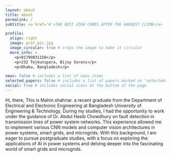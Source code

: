 ```yaml
---
layout: about
title: about
permalink: /
subtitle: <a href='#'>THE BEST VIEW COMES AFTER THE HARDEST CLIMB</a>

profile:
  align: right
  image: prof_pic.jpg
  image_circular: true # crops the image to make it circular
  more_info: >
    <p>01799031150</p>
    <p>232 Tejkunipara, Bijoy Soroni</p>
    <p>Dhaka, Bangladesh</p>

news: false # includes a list of news items
selected_papers: false # includes a list of papers marked as "selected={true}"
social: true # includes social icons at the bottom of the page
---
```


Hi, there, This is Mahin shahriar. a recent graduate from the Department of Electrical and Electronic Engineering at Bangladesh University of Engineering & Technology. During my studies, I had the opportunity to work under the guidance of Dr. Abdul Hasib Chowdhury on fault detection in transmission lines of power system networks. This experience allowed me to implement various CNN models and computer vision architectures in power systems, smart grids, and microgrids. With this background, I am eager to pursue postgraduate studies, with a focus on exploring the applications of AI in power systems and delving deeper into the fascinating world of smart grids and microgrids. 
